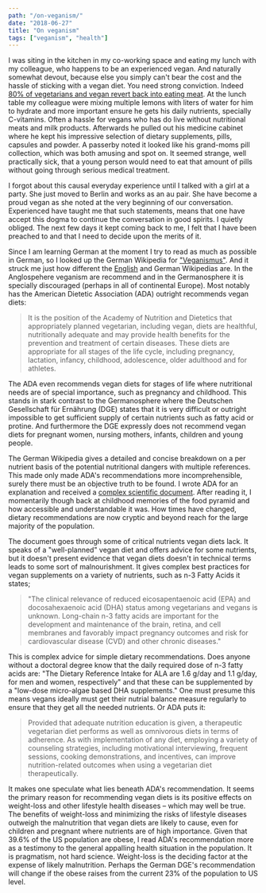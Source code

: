 ```yaml
---
path: "/on-veganism/"
date: "2018-06-27"
title: "On veganism"
tags: ["veganism", "health"]
---
```


I was siting in the kitchen in my co-working space and eating my lunch with my colleague, who happens to be an experienced vegan. And naturally somewhat devout, because else you simply can't bear the cost and the hassle of sticking with a vegan diet. You need strong conviction. Indeed [80% of vegetarians and vegan revert back into eating meat](https://www.fastcompany.com/3039505/the-vast-majority-of-vegetarians-and-vegans-eventually-return-to-meat). At the lunch table my  colleague were mixing multiple lemons with liters of water for him to hydrate and more important ensure he gets his daily nutrients, specially C-vitamins. Often a hassle for vegans who has do live without nutritional meats and milk products. Afterwards he pulled out his medicine cabinet where he kept his impressive selection of dietary supplements, pills, capsules and powder. A passerby noted it looked like his grand-moms pill collection, which was both amusing and spot on. It seemed strange, well practically sick, that a young person would need to eat that amount of pills without going through serious medical treatment.

I forgot about this causal everyday experience until I talked with a girl at a party. She just moved to Berlin and works as an au pair. She have become a proud vegan as she noted at the very beginning of our conversation. Experienced have taught me that such statements, means that one have accept this dogma to continue the conversation in good spirits. I quietly obliged. The next few days it kept coming back to me, I felt that I have been preached to and that I need to decide upon the merits of it.  

Since I am learning German at the moment I try to read as much as possible in German, so I looked up the German Wikipedia for ["Veganismus"](https://de.wikipedia.org/wiki/Veganismus). And it struck me just how different the [English](https://en.wikipedia.org/wiki/Veganism) and German Wikipedias are. In the Anglospehere veganism are recommend and in the Germanosphere it is specially discouraged (perhaps in all of continental Europe). Most notably has the American Dietetic Association (ADA) outright recommends vegan diets:

> It is the position of the Academy of Nutrition and Dietetics that appropriately planned vegetarian, including vegan, diets are healthful, nutritionally adequate and may provide health benefits for the prevention and treatment of certain diseases. These diets are appropriate for all stages of the life cycle, including pregnancy, lactation, infancy, childhood, adolescence, older adulthood and for athletes.

The ADA even recommends vegan diets for stages of life where nutritional needs are of special importance, such as pregnancy and childhood. This stands in stark contrast to the Germanosphere where the Deutschen Gesellschaft für Ernährung (DGE) states that it is very difficult or outright impossible to get sufficient supply of certain nutrients such as fatty acid or protine. And furthermore the DGE expressly does not recommend vegan diets for pregnant women, nursing mothers, infants, children and young people.

The German Wikipedia gives a detailed and concise breakdown on a per nutrient basis of the potential nutritional dangers with multiple references. This made only made ADA's recommendations more incomprehensible, surely there must be an objective truth to be found. I wrote ADA for an explanation and received a [complex scientific document](https://www.eatrightpro.org/-/media/eatrightpro-files/practice/position-and-practice-papers/position-papers/vegetarian-diet.pdf?la=en&hash=13D2FB5B600CF0778F6FE12B50ED9CE2645CAEF9). After reading it, I momentarily though back at childhood memories of the food pyramid and how accessible and understandable it was. How times have changed, dietary recommendations are now cryptic and beyond reach for the large majority of the population. 

The document goes through some of critical nutrients vegan diets lack. It speaks of a "well-planned" vegan diet and offers advice for some nutrients, but it doesn't present evidence that vegan diets doesn't in technical terms leads to some sort of malnourishment. It gives complex best practices for vegan supplements on a variety of nutrients, such as n-3 Fatty Acids it states; 

> "The clinical relevance of reduced eicosapentaenoic acid (EPA) and docosahexaenoic acid (DHA) status among vegetarians and vegans is unknown. Long-chain n-3 fatty acids are important for the development and maintenance of the brain, retina, and cell membranes and favorably impact pregnancy outcomes and risk for cardiovascular disease (CVD) and other chronic diseases."

This is complex advice for simple dietary recommendations. Does anyone without a doctoral degree know that the daily required dose of n-3 fatty acids are: "The Dietary Reference Intake for ALA are 1.6 g/day and 1.1 g/day, for men and women, respectively" and that these can be supplemented by a "low-dose micro-algae based DHA supplements." One must presume this means vegans ideally must get their nutrial balance measure regularly to ensure that they get all the needed nutrients. Or ADA puts it:

> Provided that adequate nutrition education is given, a therapeutic vegetarian diet performs as well as omnivorous diets in terms of adherence. As with implementation of any diet, employing a variety of counseling strategies, including motivational interviewing, frequent sessions, cooking demonstrations, and incentives, can improve nutrition-related outcomes when using a vegetarian diet therapeutically.

It makes one speculate what lies beneath ADA's recommendation. It seems the primary reason for recommending vegan diets is its positive effects on weight-loss and other lifestyle health diseases – which may well be true. The benefits of weight-loss and minimizing the risks of lifestyle diseases outweigh the malnutrition that vegan diets are likely to cause, even for children and pregnant where nutrients are of high importance. Given that 39.6% of the US population are obese, I read ADA's recommendation more as a testimony to the general appalling health situation in the population. It is pragmatism, not hard science. Weight-loss is the deciding factor at the expense of likely malnutrition. Perhaps the German DGE's recommendation will change if the obese raises from the current 23% of the population to US level.
